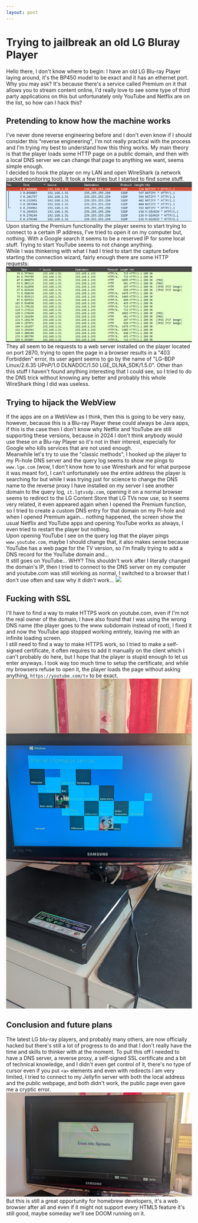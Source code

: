 ```yaml
---
layout: post
---
```

# Trying to jailbreak an old LG Bluray Player
Hello there, I don't know where to begin: I have an old LG Blu-ray Player laying around, it's the BP450 model to be exact and it has an ethernet port. Why you may ask? It's because there's a service called Premium on it that allows you to stream content online, I'd really love to see some type of third party applications on this but unfortunately only YouTube and Netflix are on the list, so how can I hack this?
## Pretending to know how the machine works
I've never done reverse engineering before and I don't even know if I should consider this "reverse engineering", I'm not really practical with the process and I'm trying my best to understand how this thing works. My main theory is that the player loads some HTTP page on a public domain, and then with a local DNS server we can change that page to anything we want, seems simple enough.  
I decided to hook the player on my LAN and open WireShark (a network packet monitoring tool). It took a few tries but I started to find some stuff.
![Screen of the first attempt to reverse engineer](tentativo1.png)
Upon starting the Premium functionality the player seems to start trying to connect to a certain IP address, I've tried to open it on my computer but, nothing. With a Google search it seems to be a reserved IP for some local stuff. Trying to start YouTube seems to not change anything.  
While I was thinkering with what I had I tried to start the capture before starting the connection wizard, fairly enough there are some HTTP requests:
![Screen of the second attempt showing some HTTP request made to the player's web server](tentativo2.png)
They all seem to be requests to a web server installed on the player located on port 2870, trying to open the page in a browser results in a "403 Forbidden" error, its user agent seems to go by the name of "LG-BDP Linux/2.6.35 UPnP/1.0 DLNADOC/1.50 LGE_DLNA_SDK/1.5.0".
Other than this stuff I haven't found anything interesting that I could see, so I tried to do the DNS trick without knowing any better and probably this whole WireShark thing I did was useless.
## Trying to hijack the WebView
If the apps are on a WebView as I think, then this is going to be very easy, however, because this is a Blu-ray Player these could always be Java apps, if this is the case then I don't know why Netflix and YouTube are still supporting these versions, because in 2024 I don't think anybody would use these on a Blu-ray Player so it's not in their interest, especially for Google who kills services that are not used enough.  
Meanwhile let's try to use the "classic methods", I hooked up the player to my Pi-hole DNS server and the query log seems to show me pings to `www.lge.com` (wow, I don't know how to use Wireshark and for what purpose it was meant for), I can't unfortunately see the entire address the player is searching for but while I was trying just for science to change the DNS name to the reverse proxy I have installed on my server I see another domain to the query log, `it.lgtvsdp.com`, opening it on a normal browser seems to redirect to the LG Content Store that LG TVs now use, so it seems very related, it even appeared again when I opened the Premium function, so I tried to create a custom DNS entry for that domain on my Pi-hole and when I opened Premium again... nothing happened, the screen show the usual Netflix and YouTube apps and opening YouTube works as always, I even tried to restart the player but nothing.  
Upon opening YouTube I see on the query log that the player pings `www.youtube.com`, maybe I should change that, it also makes sense because YouTube has a web page for the TV version, so I'm finally trying to add a DNS record for the YouTube domain and...  
It still goes on YouTube... WHY? This shouldn't work after I literally changed the domain's IP, then I tried to connect to the DNS server on my computer and youtube.com was still working as normal, I switched to a browser that I don't use often and saw why it didn't work...
![](Pasted%20image%2020240729155054.png)
## Fucking with SSL
I'll have to find a way to make HTTPS work on youtube.com, even if I'm not the real owner of the domain, I have also found that I was using the wrong DNS name (the player goes to the www subdomain instead of root), I fixed it and now the YouTube app stopped working entirely, leaving me with an infinite loading screen.  
I still need to find a way to make HTTPS work, so I tried to make a self-signed certificate, it often requires to add it manually on the client which I can't probably do here, but I hope that the player is stupid enough to let us enter anyways. I took way too much time to setup the certificate, and while my browsers refuse to open it, the player loads the page without asking anything, `https://youtube.com/tv` to be exact.
![A screen of the IIS default web page loaded on the LG BP450 Blu-ray Player](iisworking.jpg)
## Conclusion and future plans
The latest LG blu-ray players, and probably many others, are now officially hacked but there's still a lot of progress to do and that I don't really have the time and skills to thinker with at the moment. To pull this off I needed to have a DNS server, a reverse proxy, a self-signed SSL certificate and a bit of technical knowledge, and I didn't even get control of it, there's no type of cursor even if you put `<a>` elements and even with redirects I am very limited, I tried to connect to my Jellyfin server with both the local address and the public webpage, and both didn't work, the public page even gave me a cryptic error.
![Screen showing an unknown error](skillissue.jpg)
But this is still a great opportunity for homebrew developers, it's a web browser after all and even if it might not support every HTML5 feature it's still good, maybe someday we'll see DOOM running on it.